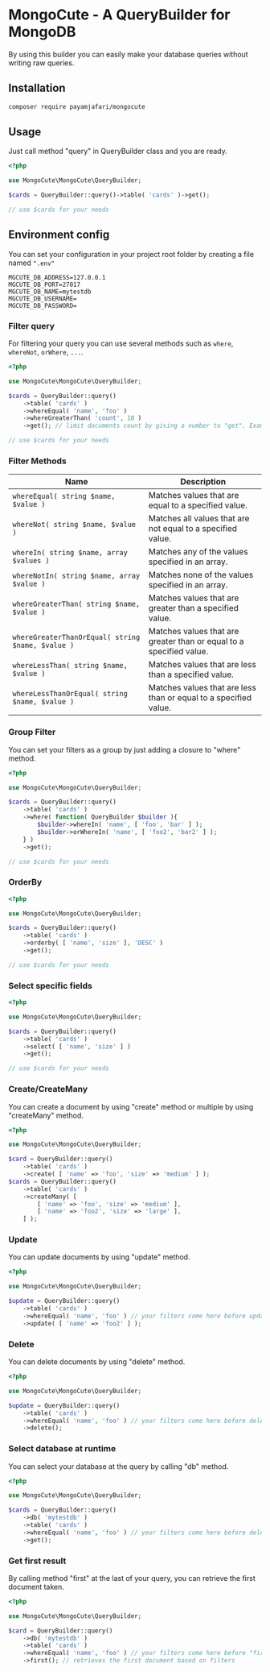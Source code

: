 # MongoCute - A QueryBuilder for MongoDB

By using this builder you can easily make your database queries without writing raw queries.

## Installation

```bash
composer require payamjafari/mongocute
```

## Usage

Just call method "query" in QueryBuilder class and you are ready.

```php
<?php

use MongoCute\MongoCute\QueryBuilder;

$cards = QueryBuilder::query()->table( 'cards' )->get();

// use $cards for your needs
```

## Environment config

You can set your configuration in your project root folder by creating a file named `".env"`
```dotenv
MGCUTE_DB_ADDRESS=127.0.0.1
MGCUTE_DB_PORT=27017
MGCUTE_DB_NAME=mytestdb
MGCUTE_DB_USERNAME=
MGCUTE_DB_PASSWORD=
```

### Filter query

For filtering your query you can use several methods such as `where`, `whereNot`, `orWhere`, `...`.

```php
<?php

use MongoCute\MongoCute\QueryBuilder;

$cards = QueryBuilder::query()
    ->table( 'cards' )
    ->whereEqual( 'name', 'foo' )
    ->whereGreaterThan( 'count', 10 )
    ->get(); // limit documents count by giving a number to "get". Example: get(10);

// use $cards for your needs
```

### Filter Methods

Name | Description
--- | ---
`whereEqual( string $name, $value )` | Matches values that are equal to a specified value.
`whereNot( string $name, $value )` | Matches all values that are not equal to a specified value.
`whereIn( string $name, array $values )` | Matches any of the values specified in an array.
`whereNotIn( string $name, array $value )` | Matches none of the values specified in an array.
`whereGreaterThan( string $name, $value )` | Matches values that are greater than a specified value.
`whereGreaterThanOrEqual( string $name, $value )` | Matches values that are greater than or equal to a specified value.
`whereLessThan( string $name, $value )` | Matches values that are less than a specified value.
`whereLessThanOrEqual( string $name, $value )` | Matches values that are less than or equal to a specified value.

### Group Filter

You can set your filters as a group by just adding a closure to "where" method.

```php
<?php

use MongoCute\MongoCute\QueryBuilder;

$cards = QueryBuilder::query()
    ->table( 'cards' )
    ->where( function( QueryBuilder $builder ){
        $builder->whereIn( 'name', [ 'foo', 'bar' ] );
        $builder->orWhereIn( 'name', [ 'foo2', 'bar2' ] );
    } )
    ->get();

// use $cards for your needs
```

### OrderBy

```php
<?php

use MongoCute\MongoCute\QueryBuilder;

$cards = QueryBuilder::query()
    ->table( 'cards' )
    ->orderby( [ 'name', 'size' ], 'DESC' )
    ->get();

// use $cards for your needs
```

### Select specific fields

```php
<?php

use MongoCute\MongoCute\QueryBuilder;

$cards = QueryBuilder::query()
    ->table( 'cards' )
    ->select( [ 'name', 'size' ] )
    ->get();

// use $cards for your needs
```

### Create/CreateMany

You can create a document by using "create" method or multiple by using "createMany" method.

```php
<?php

use MongoCute\MongoCute\QueryBuilder;

$card = QueryBuilder::query()
    ->table( 'cards' )
    ->create( [ 'name' => 'foo', 'size' => 'medium' ] );
$cards = QueryBuilder::query()
    ->table( 'cards' )
    ->createMany( [
        [ 'name' => 'foo', 'size' => 'medium' ],
        [ 'name' => 'foo2', 'size' => 'large' ],
    ] );
```

### Update

You can update documents by using "update" method.

```php
<?php

use MongoCute\MongoCute\QueryBuilder;

$update = QueryBuilder::query()
    ->table( 'cards' )
    ->whereEqual( 'name', 'foo' ) // your filters come here before update
    ->update( [ 'name' => 'foo2' ] );
```

### Delete

You can delete documents by using "delete" method.

```php
<?php

use MongoCute\MongoCute\QueryBuilder;

$update = QueryBuilder::query()
    ->table( 'cards' )
    ->whereEqual( 'name', 'foo' ) // your filters come here before delete
    ->delete();
```

### Select database at runtime

You can select your database at the query by calling "db" method.

```php
<?php

use MongoCute\MongoCute\QueryBuilder;

$cards = QueryBuilder::query()
    ->db( 'mytestdb' )
    ->table( 'cards' )
    ->whereEqual( 'name', 'foo' ) // your filters come here before delete
    ->get();
```

### Get first result

By calling method "first" at the last of your query, you can retrieve the first document taken.

```php
<?php

use MongoCute\MongoCute\QueryBuilder;

$card = QueryBuilder::query()
    ->db( 'mytestdb' )
    ->table( 'cards' )
    ->whereEqual( 'name', 'foo' ) // your filters come here before "first"
    ->first(); // retrieves the first document based on filters
```